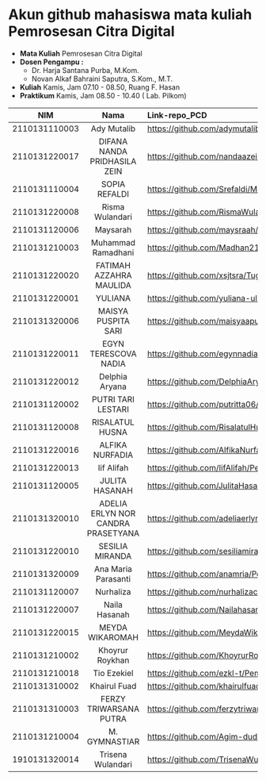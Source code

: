 # Akun github mahasiswa mata kuliah Pemrosesan Citra Digital

- **Mata Kuliah** Pemrosesan Citra Digital
- **Dosen Pengampu :**
    - Dr. Harja Santana Purba, M.Kom.
    - Novan Alkaf Bahraini Saputra, S.Kom., M.T.
- **Kuliah** Kamis, Jam 07.10 - 08.50, Ruang F. Hasan
- **Praktikum** Kamis, Jam 08.50 - 10.40 ( Lab. Pilkom)


| NIM | Nama | Link-repo_PCD |
| ----------- | :---------: | :---------- |
| 2110131110003 | Ady Mutalib | https://github.com/adymutalib/Tugas_Pemrosesan_Citra_Digital.git |
| 2110131220017 | DIFANA NANDA PRIDHASILA ZEIN | https://github.com/nandaazein/Pemrosesan-Citra-Digital.git |
| 2110131110004 | SOPIA REFALDI | https://github.com/Srefaldi/Mata-Kuliah-Pemrosesan-Citra-Digital.git |
| 2110131220008 | Risma Wulandari | https://github.com/RismaWulandarii/Tugas_Pemrosesan_Citra_Digital.git |
| 2110131120006 | Maysarah | https://github.com/maysraah/Tugas_Pemrosesan_Citra_Digital |
| 2110131210003 | Muhammad Ramadhani | https://github.com/Madhan215/Perkuliahan/tree/main/Semester_3/Tugas_Pemprosesan_Citra_Digital |
| 2110131220020 | FATIMAH AZZAHRA MAULIDA | https://github.com/xsjtsra/Tugas_PemrosesanCitraDigital |
| 2110131220001 | YULIANA | https://github.com/yuliana-ulm/Tugas_Pemrosesan-Citra-Digital |
| 2110131320006 | MAISYA PUSPITA SARI | https://github.com/maisyaapuspitaa/Tugas_Pemrosesan_Citra_Digital |
| 2110131220011 | EGYN TERESCOVA NADIA | https://github.com/egynnadia/Tugas-Individu-PCD |
| 2110131220012 | Delphia Aryana | https://github.com/DelphiaAryana/Pemrosesan-Citra-Digital |
| 2110131120002 | PUTRI TARI LESTARI | https://github.com/putritta06/my_repository/tree/master/PEMROSESAN_CITRA_DIGITAL |
| 2110131120008 | RISALATUL HUSNA | https://github.com/RisalatulHusna/Tugas_Pemrosesan_Citra_Digital.git |
| 2110131220016 | ALFIKA NURFADIA | https://github.com/AlfikaNurfadia/Tugas_PCD |
| 2110131220013 | Iif Alifah | https://github.com/IifAlifah/Pemrosesan-Citra-Digital |
| 2110131120005 | JULITA HASANAH | https://github.com/JulitaHasanah/Pemrosesan-Citra-Digital |
| 2110131320010 | ADELIA ERLYN NOR CANDRA PRASETYANA | https://github.com/adeliaerlyn/Pemrosesan-Citra-Digital |
| 2110131220010 | SESILIA MIRANDA | https://github.com/sesiliamiranda/Pengolahan_Citra_Digital |
| 2110131320009 | Ana Maria Parasanti | https://github.com/anamria/PemrosesanCitraDigital |
| 2110131120007 | Nurhaliza | https://github.com/nurhalizach/Pemrosesan_Citra_Digital |
| 2110131220007 | Naila Hasanah | https://github.com/Nailahasanah/Pemprosesan-Citra-Digital_PCD.git |
| 2110131220015 | MEYDA WIKAROMAH | https://github.com/MeydaWikaromah/Tugas_Pemrosesan_Citra_Digital |
| 2110131210002 | Khoyrur Roykhan | https://github.com/KhoyrurRoykhan/Pemrosesan_Citra_Digital |
| 2110131210018 | Tio Ezekiel | https://github.com/ezkl-t/Pemrosesan_Citra_Digital |
| 2110131310002 | Khairul Fuad | https://github.com/khairulfuad09/Pemrosesan_Citra_Digital.git |
| 2110131310003 | FERZY TRIWARSANA PUTRA | https://github.com/ferzytriwarsanaputra/Tugas_Pemrosesan_Citra_Digital |
| 2110131210004 | M. GYMNASTIAR | https://github.com/Agim-dudu/Pemrosesan_Citra_Digital |
| 1910131320014 | Trisena Wulandari | https://github.com/TrisenaWulandari/Pemrosesan-Citra-Digital |


